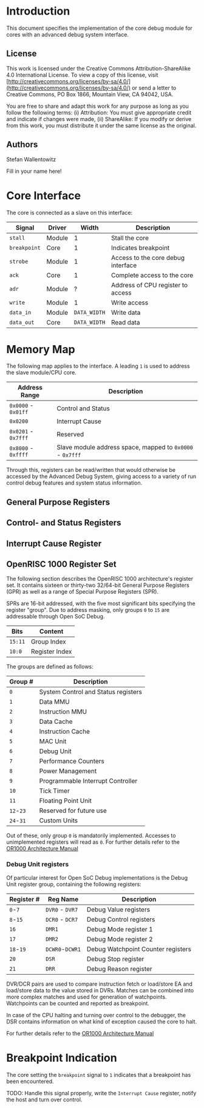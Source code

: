 # Introduction

This document specifies the implementation of the core debug module
for cores with an advanced debug system interface.

## License

This work is licensed under the Creative Commons
Attribution-ShareAlike 4.0 International License. To view a copy of
this license, visit
[http://creativecommons.org/licenses/by-sa/4.0/](http://creativecommons.org/licenses/by-sa/4.0/)
or send a letter to Creative Commons, PO Box 1866, Mountain View, CA
94042, USA.

You are free to share and adapt this work for any purpose as long as
you follow the following terms: (i) Attribution: You must give
appropriate credit and indicate if changes were made, (ii) ShareAlike:
If you modify or derive from this work, you must distribute it under
the same license as the original.

## Authors

Stefan Wallentowitz

Fill in your name here!

# Core Interface

The core is connected as a slave on this interface:

 Signal | Driver | Width | Description
 ------ | ------ | ----- | -----------
 `stall` | Module | 1 | Stall the core
 `breakpoint` | Core | 1 | Indicates breakpoint
 `strobe` | Module | 1 | Access to the core debug interface
 `ack` | Core | 1 | Complete access to the core
 `adr` | Module | ? | Address of CPU register to access
 `write` | Module | 1 | Write access
 `data_in` | Module | `DATA_WIDTH` | Write data
 `data_out` | Core | `DATA_WIDTH` | Read data

# Memory Map

The following map applies to the interface.
A leading `1` is used to address the slave module/CPU core.

Address Range       | Description
-------------       | -----------
`0x0000` - `0x01ff` | Control and Status
`0x0200`            | Interrupt Cause
`0x0201` - `0x7fff` | Reserved
`0x8000` - `0xffff` | Slave module address space, mapped to `0x0000` - `0x7fff` 

Through this, registers can be read/written that would otherwise
 be accessed by the Advanced Debug System, giving access 
to a variety of run control debug features and system status information.

## General Purpose Registers
## Control- and Status Registers
## Interrupt Cause Register


## OpenRISC 1000 Register Set
The following section describes the OpenRISC 1000 architecture's register set. It contains sixteen or thirty-two 32/64-bit General Purpose Registers (GPR) as well as a range of Special Purpose Registers (SPR).
 
SPRs are 16-bit addressed, with the five most significant bits specifying the register "group". Due to address masking, only groups `0` to `15` are addressable through Open SoC Debug.

Bits       | Content
-------------       | -----------
`15:11` | Group Index
`10:0` | Register Index 

The groups are defined as follows:

Group  #     | Description
-------------       | -----------
`0` | System Control and Status registers
`1` | Data MMU
`2` | Instruction MMU
`3` | Data Cache
`4` | Instruction Cache
`5` | MAC Unit
`6` | Debug Unit
`7` | Performance Counters
`8` | Power Management
`9` | Programmable Interrupt Controller
`10` | Tick Timer
`11` | Floating Point Unit
`12`-`23` | Reserved for future use
`24`-`31` | Custom Units

Out of these, only group `0` is mandatorily implemented. Accesses to unimplemented registers will read as `0`. For further details refer to the [OR1000 Architecture Manual](http://opencores.org/websvn,filedetails?repname=openrisc&path=%2Fopenrisc%2Ftrunk%2Fdocs%2Fopenrisc-arch-1.1-rev0.pdf)

### Debug Unit registers
Of particular interest for Open SoC Debug implementations is the Debug Unit register group, containing the following registers:

Register  #     | Reg Name     |  Description
-------------   | -----------  | -----------
`0`-`7` | `DVR0` - `DVR7` |  Debug Value registers
`8`-`15` | `DCR0` - `DCR7` | Debug Control registers 
`16` | `DMR1` | Debug Mode register 1 
`17` | `DMR2` | Debug Mode register 2
`18`-`19` | `DCWR0`-`DCWR1` | Debug Watchpoint Counter registers
`20` | `DSR` | Debug Stop register
`21` | `DRR` | Debug Reason register

DVR/DCR   pairs   are   used   to   compare   instruction   fetch   or   load/store   EA and
load/store data to the value stored in DVRs. Matches can be combined into more complex
matches   and   used   for   generation   of   watchpoints.   Watchpoints   can   be   counted   and
reported as breakpoint.

In case of the CPU halting and turning over control to the debugger, the DSR contains information on what kind of exception caused the core to halt.

For further details refer to the [OR1000 Architecture Manual](http://opencores.org/websvn,filedetails?repname=openrisc&path=%2Fopenrisc%2Ftrunk%2Fdocs%2Fopenrisc-arch-1.1-rev0.pdf)

# Breakpoint Indication

The core setting the `breakpoint` signal to `1` indicates that a breakpoint has been encountered.

TODO: Handle this signal properly, write the `Interrupt Cause` register, notify the host and
turn over control.

